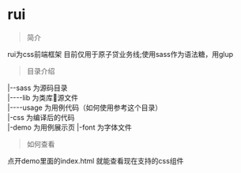 # rui   
> 简介     

rui为css前端框架 目前仅用于原子贷业务线;使用sass作为语法糖，用glup

> 目录介绍   

|--sass  为源码目录       
|----lib  为类库源文件         
|----usage 为用例代码（如何使用参考这个目录）       
|-css 为编译后的代码  
|-demo 为用例展示页
|-font 为字体文件  


> 如何查看  

点开demo里面的index.html 就能查看现在支持的css组件
